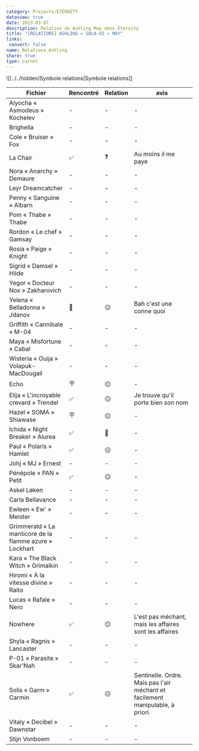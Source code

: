 ```yaml
---
category: Projects/ETERNITY
dataview: true
date: 2023-03-07
description: Relation de Ashling May dans Eternity
title: "[RELATIONS] ASHLING « SOLA-UI » MAY"
links: 
 convert: false
name: Relations_Ashling
share: true
type: carnet
---
```


![[../../hidden/Symbole relations|Symbole relations]]

| Fichier                                                                                                                                                        | Rencontré | Relation | avis                                                                           |
| -------------------------------------------------------------------------------------------------------------------------------------------------------------- | --------- | -------- | ------------------------------------------------------------------------------ |
| Alyocha « Asmodeus » Kochelev                                                       | \-        | \-       | \-                                                                             |
| Brighella                                                                                               | \-        | \-       | \-                                                                             |
| Cole « Bruiser » Fox                                                                         | \-        | \-       | \-                                                                             |
| La Chair                                                                                                 | ✅         | ❓        | Au moins il me paye                                                            |
| Nora « Anarchy » Demaure                                                                 | \-        | \-       | \-                                                                             |
| Leyr Dreamcatcher                                                                               | \-        | \-       | \-                                                                             |
| Penny « Sanguine » Albarn                                                               | \-        | \-       | \-                                                                             |
| Pom « Thabe » Thabe                                                                           | \-        | \-       | \-                                                                             |
| Rordon « Le chef » Gamsay                                                               | \-        | \-       | \-                                                                             |
| Rosia « Paige » Knight                                                                     | \-        | \-       | \-                                                                             |
| Sigrid « Damsel » Hilde                                                                   | \-        | \-       | \-                                                                             |
| Yegor « Docteur Nox » Zakharovich                                               | \-        | \-       | \-                                                                             |
| Yelena « Belladonna » Jdanov                                                         | 📲        | 😕       | Bah c'est une conne quoi                                                       |
| Griffith « Cannibale » M-04                                                                | \-        | \-       | \-                                                                             |
| Maya « Misfortune » Cabal                                                                    | \-        | \-       | \-                                                                             |
| Wisteria « Ouija » Volapuk-MacDougall                                            | \-        | \-       | \-                                                                             |
| Echo                                                                                                             | 🪧        | 😐       | \-                                                                             |
| Elija « L'incroyable crevard » Trendel                                         | ✅         | 😐       | Je trouve qu'il porte bien son nom                                             |
| Hazel « SOMA » Shiawase                                                                       | 🪧        | 😐       | \-                                                                             |
| Ichida « Night Breaker » Alurea                                                       | ✅         | 🙂       | \-                                                                             |
| Paul « Polaris » Hamlet                                                                       | ✅         | 😐       | \-                                                                             |
| Johj « MJ » Ernest                                                                                 | \-        | \-       | \-                                                                             |
| Pénépole « PAN » Petit                                                                         | ✅         | 😐       | \-                                                                             |
| Askel Løken                                                                                           | \-        | \-       | \-                                                                             |
| Carla Bellavance                                                                                 | \-        | \-       | \-                                                                             |
| Ewleen « Ew' » Meister                                                                     | \-        | \-       | \-                                                                             |
| Grimmerald « La manticore de la flamme azure  » Lockhart | \-        | \-       | \-                                                                             |
| Kara « The Black Witch » Grimalkin                                             | \-        | \-       | \-                                                                             |
| Hiromi « À la vitesse divine » Raito                                         | \-        | \-       | \-                                                                             |
| Lucas « Rafale » Nero                                                                       | \-        | \-       | \-                                                                             |
| Nowhere                                                                                                   | ✅         | 😐       | L'est pas méchant, mais les affaires sont les affaires                         |
| Shyla « Ragnis » Lancaster                                                             | \-        | \-       | \-                                                                             |
| P-01 « Parasite » Skar'Nah                                                             | \-        | \-       | \-                                                                             |
| Solis « Garm » Carmin                                                                       | ✅         | 😐       | Sentinelle. Ordre. Mais pas l'air méchant et facilement manipulable, à priori. |
| Vitaly « Decibel » Dawnstar                                                           | \-        | \-       | \-                                                                             |
| Stijn Vonboem                                                                                       | \-        | \-       | \-                                                                             |


